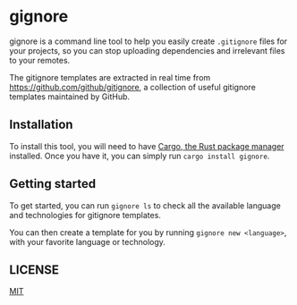 # gignore

gignore is a command line tool to help you easily create `.gitignore` files for your projects, so you can stop uploading dependencies and irrelevant files to your remotes.

The gitignore templates are extracted in real time from https://github.com/github/gitignore, a collection of useful gitignore templates maintained by GitHub.

## Installation

To install this tool, you will need to have [Cargo, the Rust package manager](https://doc.rust-lang.org/cargo/getting-started/installation.html) installed. Once you have it, you can simply run `cargo install gignore`.

## Getting started

To get started, you can run `gignore ls` to check all the available language and technologies for gitignore templates.

You can then create a template for you by running `gignore new <language>`, with your favorite language or technology.

## LICENSE

[MIT](./LICENSE)
